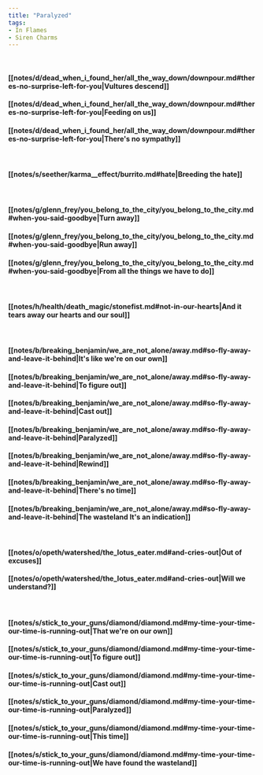 ```yaml
---
title: "Paralyzed"
tags:
- In Flames
- Siren Charms
---
```

&nbsp;
#### [[notes/d/dead_when_i_found_her/all_the_way_down/downpour.md#theres-no-surprise-left-for-you|Vultures descend]]
#### [[notes/d/dead_when_i_found_her/all_the_way_down/downpour.md#theres-no-surprise-left-for-you|Feeding on us]]
#### [[notes/d/dead_when_i_found_her/all_the_way_down/downpour.md#theres-no-surprise-left-for-you|There's no sympathy]]
&nbsp;
#### [[notes/s/seether/karma__effect/burrito.md#hate|Breeding the hate]]
&nbsp;
#### [[notes/g/glenn_frey/you_belong_to_the_city/you_belong_to_the_city.md#when-you-said-goodbye|Turn away]]
#### [[notes/g/glenn_frey/you_belong_to_the_city/you_belong_to_the_city.md#when-you-said-goodbye|Run away]]
#### [[notes/g/glenn_frey/you_belong_to_the_city/you_belong_to_the_city.md#when-you-said-goodbye|From all the things we have to do]]
&nbsp;
#### [[notes/h/health/death_magic/stonefist.md#not-in-our-hearts|And it tears away our hearts and our soul]]
&nbsp;
#### [[notes/b/breaking_benjamin/we_are_not_alone/away.md#so-fly-away-and-leave-it-behind|It's like we're on our own]]
#### [[notes/b/breaking_benjamin/we_are_not_alone/away.md#so-fly-away-and-leave-it-behind|To figure out]]
#### [[notes/b/breaking_benjamin/we_are_not_alone/away.md#so-fly-away-and-leave-it-behind|Cast out]]
#### [[notes/b/breaking_benjamin/we_are_not_alone/away.md#so-fly-away-and-leave-it-behind|Paralyzed]]
#### [[notes/b/breaking_benjamin/we_are_not_alone/away.md#so-fly-away-and-leave-it-behind|Rewind]]
#### [[notes/b/breaking_benjamin/we_are_not_alone/away.md#so-fly-away-and-leave-it-behind|There's no time]]
#### [[notes/b/breaking_benjamin/we_are_not_alone/away.md#so-fly-away-and-leave-it-behind|The wasteland  It's an indication]]
&nbsp;
#### [[notes/o/opeth/watershed/the_lotus_eater.md#and-cries-out|Out of excuses]]
#### [[notes/o/opeth/watershed/the_lotus_eater.md#and-cries-out|Will we understand?]]
&nbsp;
#### [[notes/s/stick_to_your_guns/diamond/diamond.md#my-time-your-time-our-time-is-running-out|That we're on our own]]
#### [[notes/s/stick_to_your_guns/diamond/diamond.md#my-time-your-time-our-time-is-running-out|To figure out]]
#### [[notes/s/stick_to_your_guns/diamond/diamond.md#my-time-your-time-our-time-is-running-out|Cast out]]
#### [[notes/s/stick_to_your_guns/diamond/diamond.md#my-time-your-time-our-time-is-running-out|Paralyzed]]
#### [[notes/s/stick_to_your_guns/diamond/diamond.md#my-time-your-time-our-time-is-running-out|This time]]
#### [[notes/s/stick_to_your_guns/diamond/diamond.md#my-time-your-time-our-time-is-running-out|We have found the wasteland]]
